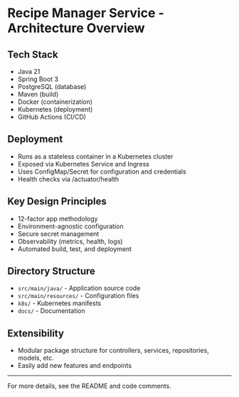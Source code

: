 # Recipe Manager Service - Architecture Overview

## Tech Stack
- Java 21
- Spring Boot 3
- PostgreSQL (database)
- Maven (build)
- Docker (containerization)
- Kubernetes (deployment)
- GitHub Actions (CI/CD)

## Deployment
- Runs as a stateless container in a Kubernetes cluster
- Exposed via Kubernetes Service and Ingress
- Uses ConfigMap/Secret for configuration and credentials
- Health checks via /actuator/health

## Key Design Principles
- 12-factor app methodology
- Environment-agnostic configuration
- Secure secret management
- Observability (metrics, health, logs)
- Automated build, test, and deployment

## Directory Structure
- `src/main/java/` - Application source code
- `src/main/resources/` - Configuration files
- `k8s/` - Kubernetes manifests
- `docs/` - Documentation

## Extensibility
- Modular package structure for controllers, services, repositories, models, etc.
- Easily add new features and endpoints

---
For more details, see the README and code comments.
